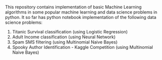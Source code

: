  This repository contains implementation of basic Machine Learning algorithms in some popular  machine learning and data science problems in python.
   It so far has python notebook implementation of the following data science problems:
   1. Titanic Survival classification (using Logistic Regression)
   2. Adult Income classification (using Neural Network)
   3. Spam SMS filtering (using Multinomial Naive Bayes)
   4. Spooky Author Identification - Kaggle Competition (using Multinomial Naive Bayes)
